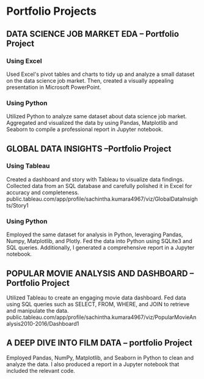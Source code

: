 # Portfolio Projects
## DATA SCIENCE JOB MARKET EDA – Portfolio Project
### Using Excel	
Used Excel's pivot tables and charts to tidy up and analyze a small dataset on the data science job market. Then, created a visually appealing presentation in Microsoft PowerPoint.
### Using Python
Utilized Python to analyze same dataset about data science job market. Aggregated and visualized the data by using Pandas, Matplotlib and Seaborn to compile a professional report in Jupyter notebook.
## GLOBAL DATA INSIGHTS –Portfolio Project
### Using Tableau	
Created a dashboard and story with Tableau to visualize data findings. Collected data from an SQL database and carefully polished it in Excel for accuracy and completeness.
public.tableau.com/app/profile/sachintha.kumara4967/viz/GlobalDataInsights/Story1
### Using Python
Employed the same dataset for analysis in Python, leveraging Pandas, Numpy, Matplotlib, and Plotly. Fed the data into Python using SQLite3 and SQL queries. Additionally, I generated a comprehensive report in a Jupyter notebook. 
## POPULAR MOVIE ANALYSIS AND DASHBOARD – Portfolio Project
Utilized Tableau to create an engaging movie data dashboard. Fed data using SQL queries such as SELECT, FROM, WHERE, and JOIN to retrieve and manipulate the data.
public.tableau.com/app/profile/sachintha.kumara4967/viz/PopularMovieAnalysis2010-2016/Dashboard1
## A DEEP DIVE INTO FILM DATA – portfolio Project	
Employed Pandas, NumPy, Matplotlib, and Seaborn in Python to clean and analyze the data. I also produced a report in a Jupyter notebook that included the relevant code.
